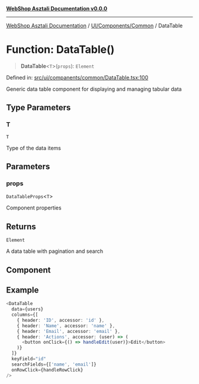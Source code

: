 [**WebShop Asztali Documentation v0.0.0**](../../../../README.md)

***

[WebShop Asztali Documentation](../../../../modules.md) / [UI/Components/Common](../README-1.md) / DataTable

# Function: DataTable()

> **DataTable**\<`T`\>(`props`): `Element`

Defined in: [src/ui/companents/common/DataTable.tsx:100](https://github.com/yourusername/webshop_asztali/blob/db527a672c3f1c86910ae6dbab32f3919e7d7093/src/ui/companents/common/DataTable.tsx#L100)

Generic data table component for displaying and managing tabular data

## Type Parameters

### T

`T`

Type of the data items

## Parameters

### props

`DataTableProps`\<`T`\>

Component properties

## Returns

`Element`

A data table with pagination and search

## Component

## Example

```ts
<DataTable
  data={users}
  columns={[
    { header: 'ID', accessor: 'id' },
    { header: 'Name', accessor: 'name' },
    { header: 'Email', accessor: 'email' },
    { header: 'Actions', accessor: (user) => (
      <button onClick={() => handleEdit(user)}>Edit</button>
    )}
  ]}
  keyField="id"
  searchFields={['name', 'email']}
  onRowClick={handleRowClick}
/>
```
